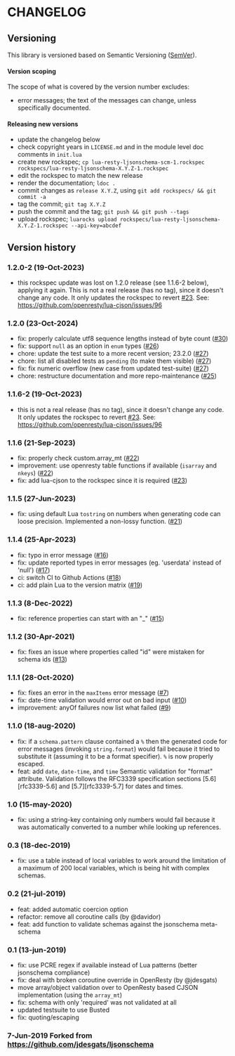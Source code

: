 # CHANGELOG

## Versioning

This library is versioned based on Semantic Versioning ([SemVer](https://semver.org/)).

#### Version scoping

The scope of what is covered by the version number excludes:

- error messages; the text of the messages can change, unless specifically documented.

#### Releasing new versions

- update the changelog below
- check copyright years in `LICENSE.md` and in the module level doc comments in `init.lua`
- create new rockspec; `cp lua-resty-ljsonschema-scm-1.rockspec rockspecs/lua-resty-ljsonschema-X.Y.Z-1.rockspec`
- edit the rockspec to match the new release
- render the documentation; `ldoc .`
- commit changes as `release X.Y.Z`, using `git add rockspecs/ && git commit -a`
- tag the commit; `git tag X.Y.Z`
- push the commit and the tag; `git push && git push --tags`
- upload rockspec; `luarocks upload rockspecs/lua-resty-ljsonschema-X.Y.Z-1.rockspec --api-key=abcdef`

## Version history

### 1.2.0-2 (19-Oct-2023)

 - this rockspec update was lost on 1.2.0 release (see 1.1.6-2 below), applying it again.
   This is not a real release (has no tag), since it doesn't change any code. It only updates
   the rockspec to revert [#23](https://github.com/Tieske/lua-resty-ljsonschema/pull/23).
   See: https://github.com/openresty/lua-cjson/issues/96

### 1.2.0 (23-Oct-2024)

- fix: properly calculate utf8 sequence lengths instead of byte count
  ([#30](https://github.com/Tieske/lua-resty-ljsonschema/pull/30))
- fix: support `null` as an option in `enum` types
  ([#26](https://github.com/Tieske/lua-resty-ljsonschema/pull/26))
- chore: update the test suite to a more recent version; 23.2.0
  ([#27](https://github.com/Tieske/lua-resty-ljsonschema/pull/27))
- chore: list all disabled tests as `pending` (to make them visible)
  ([#27](https://github.com/Tieske/lua-resty-ljsonschema/pull/27))
- fix: fix numeric overflow (new case from updated test-suite)
  ([#27](https://github.com/Tieske/lua-resty-ljsonschema/pull/27))
- chore: restructure documentation and more repo-maintenance
  ([#25](https://github.com/Tieske/lua-resty-ljsonschema/pull/25))

### 1.1.6-2 (19-Oct-2023)

 - this is not a real release (has no tag), since it doesn't change any code. It only updates
   the rockspec to revert [#23](https://github.com/Tieske/lua-resty-ljsonschema/pull/23).
   See: https://github.com/openresty/lua-cjson/issues/96

### 1.1.6 (21-Sep-2023)

- fix: properly check custom.array_mt
  ([#22](https://github.com/Tieske/lua-resty-ljsonschema/pull/22))
- improvement: use openresty table functions if available (`isarray` and `nkeys`)
  ([#22](https://github.com/Tieske/lua-resty-ljsonschema/pull/22))
- fix: add lua-cjson to the rockspec since it is required
  ([#23](https://github.com/Tieske/lua-resty-ljsonschema/pull/23))

### 1.1.5 (27-Jun-2023)

- fix: using default Lua `tostring` on numbers when generating code can loose
  precision. Implemented a non-lossy function.
  ([#21](https://github.com/Tieske/lua-resty-ljsonschema/pull/21))

### 1.1.4 (25-Apr-2023)

- fix: typo in error message
  ([#16](https://github.com/Tieske/lua-resty-ljsonschema/pull/16))
- fix: update reported types in error messages (eg. 'userdata' instead of 'null')
  ([#17](https://github.com/Tieske/lua-resty-ljsonschema/pull/17))
- ci: switch CI to Github Actions
  ([#18](https://github.com/Tieske/lua-resty-ljsonschema/pull/18))
- ci: add plain Lua to the version matrix
  ([#19](https://github.com/Tieske/lua-resty-ljsonschema/pull/19))

### 1.1.3 (8-Dec-2022)

- fix: reference properties can start with an "_"
  ([#15](https://github.com/Tieske/lua-resty-ljsonschema/pull/15))

### 1.1.2 (30-Apr-2021)

- fix: fixes an issue where properties called "id" were mistaken for schema ids
  ([#13](https://github.com/Tieske/lua-resty-ljsonschema/pull/13))

### 1.1.1 (28-Oct-2020)

- fix: fixes an error in the `maxItems` error message
  ([#7](https://github.com/Tieske/lua-resty-ljsonschema/pull/7))
- fix: date-time validation would error out on bad input
  ([#10](https://github.com/Tieske/lua-resty-ljsonschema/pull/10))
- improvement: anyOf failures now list what failed
  ([#9](https://github.com/Tieske/lua-resty-ljsonschema/pull/9))

### 1.1.0 (18-aug-2020)

- fix: if a `schema.pattern` clause contained a `%` then the generated code
  for error messages (invoking `string.format`) would fail because it tried
  to substitute it (assuming it to be a format specifier). `%` is now properly
  escaped.
- feat: add `date`, `date-time`, and `time` Semantic validation for "format"
  attribute. Validation follows the RFC3339 specification sections
  [5.6][rfc3339-5.6] and [5.7][rfc3339-5.7] for dates and times.

### 1.0 (15-may-2020)

- fix: using a string-key containing only numbers would fail because it was
  automatically converted to a number while looking up references.

### 0.3 (18-dec-2019)

- fix: use a table instead of local variables to work around the limitation of
  a maximum of 200 local variables, which is being hit with complex schemas.

### 0.2 (21-jul-2019)

- feat: added automatic coercion option
- refactor: remove all coroutine calls (by @davidor)
- feat: add function to validate schemas against the jsonschema meta-schema

### 0.1 (13-jun-2019)

- fix: use PCRE regex if available instead of Lua patterns (better jsonschema
  compliance)
- fix: deal with broken coroutine override in OpenResty (by @jdesgats)
- move array/object validation over to OpenResty based CJSON implementation
  (using the `array_mt`)
- fix: schema with only 'required' was not validated at all
- updated testsuite to use Busted
- fix: quoting/escaping

### 7-Jun-2019 Forked from https://github.com/jdesgats/ljsonschema
